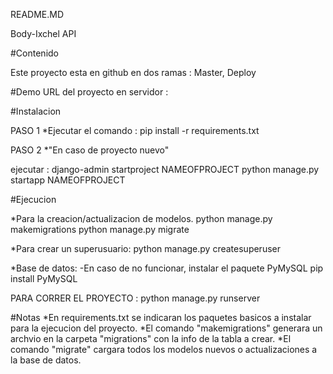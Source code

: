 README.MD

Body-Ixchel API

#Contenido

Este proyecto esta en github en dos ramas : Master, Deploy

#Demo
URL del proyecto en servidor :


#Instalacion

PASO 1
*Ejecutar el comando : pip install -r requirements.txt

PASO 2 
*"En caso de proyecto nuevo"

ejecutar : 
django-admin startproject NAMEOFPROJECT
python manage.py startapp NAMEOFPROJECT

#Ejecucion

*Para la creacion/actualizacion de modelos.
python manage.py makemigrations
python manage.py migrate

*Para crear un superusuario:
python manage.py createsuperuser

*Base de datos:
-En caso de no funcionar, instalar el paquete PyMySQL
pip install PyMySQL

PARA CORRER EL PROYECTO : python manage.py runserver 

#Notas
*En requirements.txt se indicaran los paquetes basicos a instalar para la ejecucion del proyecto.
*El comando "makemigrations" generara un archvio en la carpeta "migrations" con la info de la tabla a crear.
*El comando "migrate" cargara todos los modelos nuevos o actualizaciones a la base de datos.